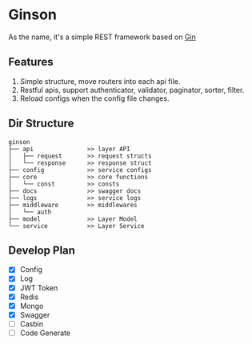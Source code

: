 # Ginson

As the name, it's a simple REST framework based on [Gin](https://github.com/gin-gonic/gin)

## Features
1. Simple structure, move routers into each api file.
2. Restful apis, support authenticator, validator, paginator, sorter, filter.
3. Reload configs when the config file changes.
## Dir Structure
```shell
ginson
├── api               >> layer API
│   ├── request       >> request structs
│   └── response      >> response struct
├── config            >> service configs
├── core              >> core functions
│   └── const         >> consts
├── docs              >> swagger docs
├── logs              >> service logs
├── middleware        >> middlewares
│   └── auth
├── model             >> Layer Model
└── service           >> Layer Service
```

## Develop Plan
- [x] Config
- [x] Log
- [x] JWT Token
- [x] Redis
- [x] Mongo
- [x] Swagger
- [ ] Casbin
- [ ] Code Generate
